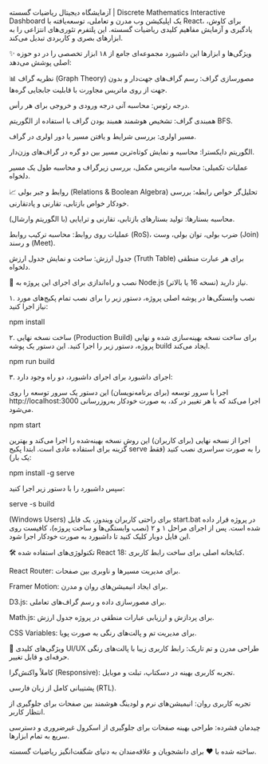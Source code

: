 آزمایشگاه دیجیتال ریاضیات گسسته | Discrete Mathematics Interactive Dashboard
یک اپلیکیشن وب مدرن و تعاملی، توسعه‌یافته با React، برای کاوش، یادگیری و آزمایش مفاهیم کلیدی ریاضیات گسسته. این پلتفرم تئوری‌های انتزاعی را به ابزارهای بصری و کاربردی تبدیل می‌کند.

✨ ویژگی‌ها و ابزارها
این داشبورد مجموعه‌ای جامع از ۱۸ ابزار تخصصی را در دو حوزه اصلی پوشش می‌دهد:

📊 نظریه گراف (Graph Theory)
مصورسازی گراف: رسم گراف‌های جهت‌دار و بدون جهت از روی ماتریس مجاورت با قابلیت جابجایی گره‌ها.

درجه رئوس: محاسبه آنی درجه ورودی و خروجی برای هر رأس.

همبندی گراف: تشخیص هوشمند همبند بودن گراف با استفاده از الگوریتم BFS.

مسیر اولری: بررسی شرایط و یافتن مسیر یا دور اولری در گراف.

الگوریتم دایکسترا: محاسبه و نمایش کوتاه‌ترین مسیر بین دو گره در گراف‌های وزن‌دار.

عملیات تکمیلی: محاسبه ماتریس مکمل، بررسی زیرگراف و محاسبه طول یک مسیر دلخواه.

📈 روابط و جبر بولی (Relations & Boolean Algebra)
تحلیل‌گر خواص رابطه: بررسی خودکار خواص بازتابی، تقارنی و پادتقارنی.

محاسبه بستارها: تولید بستارهای بازتابی، تقارنی و ترایایی (با الگوریتم وارشال).

عملیات روی روابط: محاسبه ترکیب روابط (RoS)، ضرب بولی، توان بولی، وست (Join) و رسند (Meet).

جدول ارزش: ساخت و نمایش جدول ارزش (Truth Table) برای هر عبارت منطقی دلخواه.

🚀 نصب و راه‌اندازی
برای اجرای این پروژه به Node.js (نسخه 16 یا بالاتر) نیاز دارید.

۱. نصب وابستگی‌ها
در پوشه اصلی پروژه، دستور زیر را برای نصب تمام پکیج‌های مورد نیاز اجرا کنید:

npm install

۲. ساخت نسخه نهایی (Production Build)
برای ساخت نسخه بهینه‌سازی شده و نهایی پروژه، دستور زیر را اجرا کنید. این دستور یک پوشه build ایجاد می‌کند.

npm run build

۳. اجرای داشبورد
برای اجرای داشبورد، دو راه وجود دارد:

اجرا با سرور توسعه (برای برنامه‌نویسان)
این دستور یک سرور توسعه را روی http://localhost:3000 اجرا می‌کند که با هر تغییر در کد، به صورت خودکار به‌روزرسانی می‌شود.

npm start

اجرا از نسخه نهایی (برای کاربران)
این روش نسخه بهینه‌شده را اجرا می‌کند و بهترین گزینه برای استفاده عادی است.
ابتدا پکیج serve را به صورت سراسری نصب کنید (فقط یک بار):

npm install -g serve

سپس داشبورد را با دستور زیر اجرا کنید:

serve -s build

 (Windows Users)
برای راحتی کاربران ویندوز، یک فایل start.bat در پروژه قرار داده شده است. پس از اجرای مراحل ۱ و ۲ (نصب وابستگی‌ها و ساخت پروژه)، کافیست روی این فایل دوبار کلیک کنید تا داشبورد به صورت خودکار اجرا شود.

🛠️ تکنولوژی‌های استفاده شده
React 18: کتابخانه اصلی برای ساخت رابط کاربری.

React Router: برای مدیریت مسیرها و ناوبری بین صفحات.

Framer Motion: برای ایجاد انیمیشن‌های روان و مدرن.

D3.js: برای مصورسازی داده و رسم گراف‌های تعاملی.

Math.js: برای پردازش و ارزیابی عبارات منطقی در پروژه جدول ارزش.

CSS Variables: برای مدیریت تم و پالت‌های رنگی به صورت پویا.

🎨 ویژگی‌های کلیدی UI/UX
طراحی مدرن و تم تاریک: رابط کاربری زیبا با پالت‌های رنگی حرفه‌ای و قابل تغییر.

کاملاً واکنش‌گرا (Responsive): تجربه کاربری بهینه در دسکتاپ، تبلت و موبایل.

پشتیبانی کامل از زبان فارسی (RTL).

تجربه کاربری روان: انیمیشن‌های نرم و لودینگ هوشمند بین صفحات برای جلوگیری از انتظار کاربر.

چیدمان فشرده: طراحی بهینه صفحات برای جلوگیری از اسکرول غیرضروری و دسترسی سریع به تمام ابزارها.

ساخته شده با ❤️ برای دانشجویان و علاقه‌مندان به دنیای شگفت‌انگیز ریاضیات گسسته.
